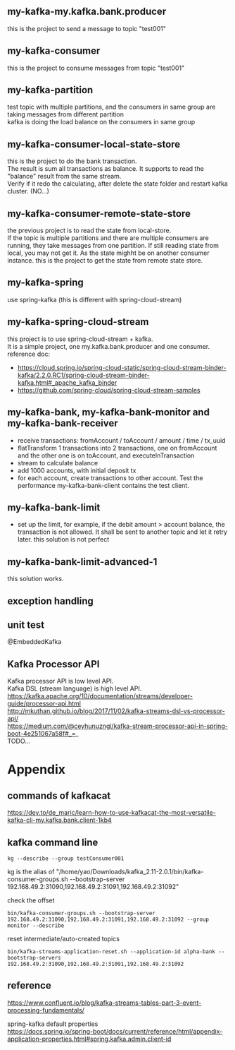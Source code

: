 
## my-kafka-my.kafka.bank.producer
this is the project to send a message to topic "test001"

## my-kafka-consumer
this is the project to consume messages from topic "test001"

## my-kafka-partition
test topic with multiple partitions, and the consumers in same group are taking messages from different partition  
kafka is doing the load balance on the consumers in same group

## my-kafka-consumer-local-state-store
this is the project to do the bank transaction.   
The result is sum all transactions as balance. 
It supports to read the "balance" result from the same stream.  
Verify if it redo the calculating, after delete the state folder and restart kafka cluster. (NO...)

## my-kafka-consumer-remote-state-store
the previous project is to read the state from local-store.  
If the topic is multiple partitions and there are multiple consumers are running, they take messages from one partition. If still reading state from local, you may not get it. As the state mighht be on another consumer instance. 
this is the project to get the state from remote state store. 

## my-kafka-spring
use spring-kafka (this is different with spring-cloud-stream)

## my-kafka-spring-cloud-stream
this project is to use spring-cloud-stream + kafka.  
It is a simple project, one my.kafka.bank.producer and one consumer.  
reference doc:
- https://cloud.spring.io/spring-cloud-static/spring-cloud-stream-binder-kafka/2.2.0.RC1/spring-cloud-stream-binder-kafka.html#_apache_kafka_binder  
- https://github.com/spring-cloud/spring-cloud-stream-samples

## my-kafka-bank, my-kafka-bank-monitor and my-kafka-bank-receiver
- receive transactions: fromAccount / toAccount / amount / time / tx_uuid
- flatTransform 1 transactions into 2 transactions, one on fromAccount and the other one is on toAccount, and executeInTransaction
- stream to calculate balance 
- add 1000 accounts, with initial deposit tx
- for each account, create transactions to other account. Test the performance
my-kafka-bank-client contains the test client. 
  
## my-kafka-bank-limit
- set up the limit, for example, if the debit amount > account balance, the transaction is not allowed. It shall be sent to another topic and let it retry later.
this solution is not perfect
  
## my-kafka-bank-limit-advanced-1
this solution works. 

## exception handling

## unit test
@EmbeddedKafka

## Kafka Processor API
Kafka processor API is low level API.  
Kafka DSL (stream language) is high level API.  
https://kafka.apache.org/10/documentation/streams/developer-guide/processor-api.html  
http://mkuthan.github.io/blog/2017/11/02/kafka-streams-dsl-vs-processor-api/  
https://medium.com/@ceyhunuzngl/kafka-stream-processor-api-in-spring-boot-4e251067a58f#_=_  
TODO...

# Appendix
## commands of kafkacat
https://dev.to/de_maric/learn-how-to-use-kafkacat-the-most-versatile-kafka-cli-my.kafka.bank.client-1kb4  

## kafka command line
```
kg --describe --group testConsumer001
```
kg is the alias of "/home/yao/Downloads/kafka_2.11-2.0.1/bin/kafka-consumer-groups.sh --bootstrap-server 192.168.49.2:31090,192.168.49.2:31091,192.168.49.2:31092"

check the offset
```
bin/kafka-consumer-groups.sh --bootstrap-server 192.168.49.2:31090,192.168.49.2:31091,192.168.49.2:31092 --group monitor --describe
```

reset intermediate/auto-created topics
``` 
bin/kafka-streams-application-reset.sh --application-id alpha-bank --bootstrap-servers 192.168.49.2:31090,192.168.49.2:31091,192.168.49.2:31092
```

## reference
https://www.confluent.io/blog/kafka-streams-tables-part-3-event-processing-fundamentals/  

spring-kafka default properties  
https://docs.spring.io/spring-boot/docs/current/reference/html/appendix-application-properties.html#spring.kafka.admin.client-id  

